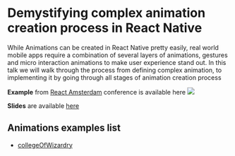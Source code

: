 # Demystifying complex animation creation process in React Native

While Animations can be created in React Native pretty easily, real world mobile apps require a combination of several layers of animations, gestures and micro interaction animations to make user experience stand out. In this talk we will walk through the process from defining complex animation, to implementing it by going through all stages of animation creation process


**Example** from [React Amsterdam](https://react.amsterdam) conference is available here
[![](https://i.imgur.com/z084S7i.png)](https://www.youtube.com/watch?v=aOiq-xNSqRo&list=PLNBNS7NRGKMHLTeH4qfD3F320GXfj97kc)

**Slides** are available [here](https://slides.com/vladimirnovick/demystifying-react-native-24)

## Animations examples list

- [collegeOfWizardry](./collegeOfWizardry/Readme.md)

